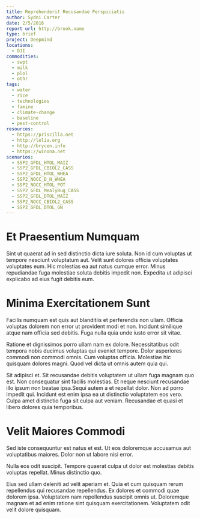 ```yaml
---
title: Reprehenderit Recusandae Perspiciatis
author: Sydni Carter
date: 2/5/2016
report url: http://brook.name
type: brief
project: Deepmind
locations:
  - DJI
commodities:
  - swpt
  - milk
  - plol
  - othr
tags:
  - water
  - rice
  - technologies
  - famine
  - climate-change
  - baseline
  - pest-control
resources:
  - https://priscilla.net
  - http://lelia.org
  - http://brycen.info
  - https://winona.net
scenarios:
  - SSP2_GFDL_HTOL_MAIZ
  - SSP2_GFDL_CBIOL2_CASS
  - SSP2_GFDL_HTOL_WHEA
  - SSP2_NOCC_D_H_WHEA
  - SSP2_NOCC_HTOL_POT
  - SSP2_GFDL_MealyBug_CASS
  - SSP2_GFDL_DTOL_MAIZ
  - SSP2_NOCC_CBIOL2_CASS
  - SSP2_GFDL_DTOL_GN
---
```

# Et Praesentium Numquam
Sint ut quaerat ad in sed distinctio dicta iure soluta. Non id cum voluptas ut tempore nesciunt voluptatum aut. Velit sunt dolores officia voluptates voluptates eum. Hic molestias ea aut natus cumque error. Minus repudiandae fuga molestiae soluta debitis impedit non. Expedita ut adipisci explicabo ad eius fugit debitis eum.

# Minima Exercitationem Sunt
Facilis numquam est quis aut blanditiis et perferendis non ullam. Officia voluptas dolorem non error ut provident modi et non. Incidunt similique atque nam officia sed debitis. Fuga nulla quia unde iusto error sit vitae.
 Ratione et dignissimos porro ullam nam ex dolore. Necessitatibus odit tempora nobis ducimus voluptas qui eveniet tempore. Dolor asperiores commodi non commodi omnis. Cum voluptas officia. Molestiae hic quisquam dolores magni. Quod vel dicta ut omnis autem quia qui.
 Sit adipisci et. Sit recusandae debitis voluptatem ut ullam fuga magnam quo est. Non consequatur sint facilis molestias. Et neque nesciunt recusandae illo ipsum non beatae ipsa.Sequi autem a et repellat dolor. Non ad porro impedit qui. Incidunt est enim ipsa ea ut distinctio voluptatem eos vero. Culpa amet distinctio fuga sit culpa aut veniam. Recusandae et quasi et libero dolores quia temporibus.

# Velit Maiores Commodi
Sed iste consequuntur est natus et est. Ut eos doloremque accusamus aut voluptatibus maiores. Dolor non ut labore nisi error.
 Nulla eos odit suscipit. Tempore quaerat culpa ut dolor est molestias debitis voluptas repellat. Minus distinctio quo.
 Eius sed ullam deleniti ad velit aperiam et. Quia et cum quisquam rerum repellendus qui recusandae repellendus. Ex dolores et commodi quae dolorem ipsa. Voluptatem nam repellendus suscipit omnis ut. Doloremque magnam et ad enim ratione sint quisquam exercitationem. Voluptatem odit velit dolore quisquam.
